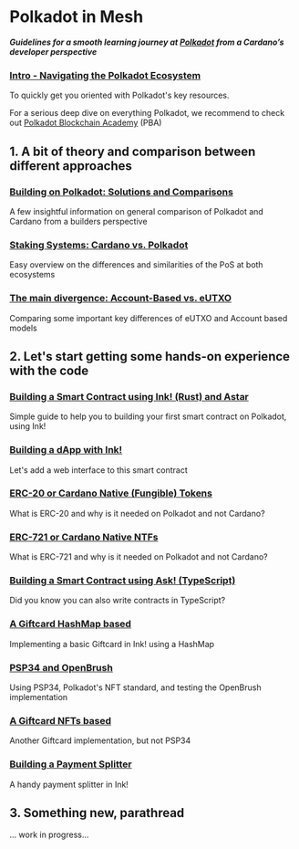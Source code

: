 # Polkadot in Mesh

**_Guidelines for a smooth learning journey at [Polkadot](https://polkadot.com/) from a Cardano’s developer perspective_**

### [Intro - Navigating the Polkadot Ecosystem](000/0001.md)

To quickly get you oriented with Polkadot's key resources.

For a serious deep dive on everything Polkadot, we recommend to check out [Polkadot Blockchain Academy](https://polkadot.academy/) (PBA)

## 1. A bit of theory and comparison between different approaches

### [Building on Polkadot: Solutions and Comparisons](100/1001.md)

A few insightful information on general comparison of Polkadot and Cardano from a builders perspective

### [Staking Systems: Cardano vs. Polkadot](100/1002.md)

Easy overview on the differences and similarities of the PoS at both ecosystems

### [The main divergence: Account-Based vs. eUTXO](100/1003.md)

Comparing some important key differences of eUTXO and Account based models

## 2. Let's start getting some hands-on experience with the code

### [Building a Smart Contract using Ink! (Rust) and Astar](200/2001.md)

Simple guide to help you to building your first smart contract on Polkadot, using Ink!

### [Building a dApp with Ink!](200/2002.md)

Let's add a web interface to this smart contract

### [ERC-20 or Cardano Native (Fungible) Tokens](200/2003.md)

What is ERC-20 and why is it needed on Polkadot and not Cardano?

### [ERC-721 or Cardano Native NTFs](200/2004.md)

What is ERC-721 and why is it needed on Polkadot and not Cardano?

### [Building a Smart Contract using Ask! (TypeScript)](200/2005.md)

Did you know you can also write contracts in TypeScript?

### [A Giftcard HashMap based](200/2006.md)

Implementing a basic Giftcard in Ink! using a HashMap

### [PSP34 and OpenBrush](200/2007.md)

Using PSP34, Polkadot's NFT standard, and testing the OpenBrush implementation

### [A Giftcard NFTs based](200/2008.md)

Another Giftcard implementation, but not PSP34

### [Building a Payment Splitter](200/2009.md)

A handy payment splitter in Ink!

## 3. Something new, parathread

... work in progress...

